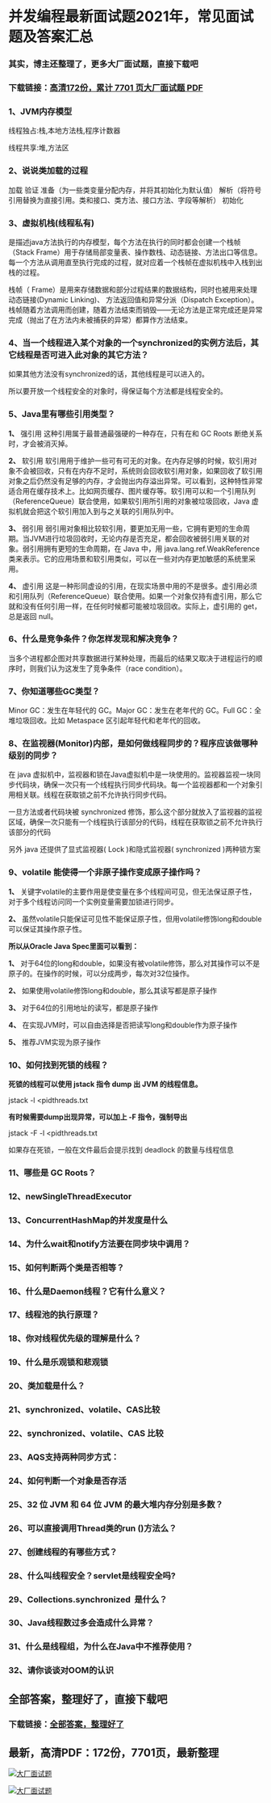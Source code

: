 # 并发编程最新面试题2021年，常见面试题及答案汇总

### 其实，博主还整理了，更多大厂面试题，直接下载吧

### 下载链接：[高清172份，累计 7701 页大厂面试题  PDF](https://github.com/souyunku/DevBooks/blob/master/docs/index.md)



### 1、JVM内存模型

线程独占:栈,本地方法栈,程序计数器

线程共享:堆,方法区


### 2、说说类加载的过程

加载 验证 准备（为一些类变量分配内存，并将其初始化为默认值） 解析（将符号引用替换为直接引用。类和接口、类方法、接口方法、字段等解析） 初始化


### 3、虚拟机栈(线程私有)

是描述java方法执行的内存模型，每个方法在执行的同时都会创建一个栈帧（Stack Frame）用于存储局部变量表、操作数栈、动态链接、方法出口等信息。每一个方法从调用直至执行完成的过程，就对应着一个栈帧在虚拟机栈中入栈到出栈的过程。

栈帧（ Frame）是用来存储数据和部分过程结果的数据结构，同时也被用来处理动态链接(Dynamic Linking)、 方法返回值和异常分派（Dispatch Exception）。栈帧随着方法调用而创建，随着方法结束而销毁——无论方法是正常完成还是异常完成（抛出了在方法内未被捕获的异常）都算作方法结束。


### 4、当一个线程进入某个对象的一个synchronized的实例方法后，其它线程是否可进入此对象的其它方法？

如果其他方法没有synchronized的话，其他线程是可以进入的。

所以要开放一个线程安全的对象时，得保证每个方法都是线程安全的。


### 5、Java里有哪些引用类型？

**1、** 强引用 这种引用属于最普通最强硬的一种存在，只有在和 GC Roots 断绝关系时，才会被消灭掉。

**2、** 软引用 软引用用于维护一些可有可无的对象。在内存足够的时候，软引用对象不会被回收，只有在内存不足时，系统则会回收软引用对象，如果回收了软引用对象之后仍然没有足够的内存，才会抛出内存溢出异常。可以看到，这种特性非常适合用在缓存技术上。比如网页缓存、图片缓存等。软引用可以和一个引用队列（ReferenceQueue）联合使用，如果软引用所引用的对象被垃圾回收，Java 虚拟机就会把这个软引用加入到与之关联的引用队列中。

**3、** 弱引用 弱引用对象相比较软引用，要更加无用一些，它拥有更短的生命周期。当JVM进行垃圾回收时，无论内存是否充足，都会回收被弱引用关联的对象。弱引用拥有更短的生命周期，在 Java 中，用 java.lang.ref.WeakReference 类来表示。它的应用场景和软引用类似，可以在一些对内存更加敏感的系统里采用。

**4、** 虚引用 这是一种形同虚设的引用，在现实场景中用的不是很多。虚引用必须和引用队列（ReferenceQueue）联合使用。如果一个对象仅持有虚引用，那么它就和没有任何引用一样，在任何时候都可能被垃圾回收。实际上，虚引用的 get，总是返回 null。


### 6、什么是竞争条件？你怎样发现和解决竞争？

当多个进程都企图对共享数据进行某种处理，而最后的结果又取决于进程运行的顺序时，则我们认为这发生了竞争条件（race condition）。


### 7、你知道哪些GC类型？

Minor GC：发生在年轻代的 GC。Major GC：发生在老年代的 GC。Full GC：全堆垃圾回收。比如 Metaspace 区引起年轻代和老年代的回收。


### 8、在监视器(Monitor)内部，是如何做线程同步的？程序应该做哪种级别的同步？

在 java 虚拟机中，监视器和锁在Java虚拟机中是一块使用的。监视器监视一块同步代码块，确保一次只有一个线程执行同步代码块。每一个监视器都和一个对象引用相关联。线程在获取锁之前不允许执行同步代码。

一旦方法或者代码块被 synchronized 修饰，那么这个部分就放入了监视器的监视区域，确保一次只能有一个线程执行该部分的代码，线程在获取锁之前不允许执行该部分的代码

另外 java 还提供了显式监视器( Lock )和隐式监视器( synchronized )两种锁方案


### 9、volatile 能使得一个非原子操作变成原子操作吗？

**1、** 关键字volatile的主要作用是使变量在多个线程间可见，但无法保证原子性，对于多个线程访问同一个实例变量需要加锁进行同步。

**2、** 虽然volatile只能保证可见性不能保证原子性，但用volatile修饰long和double可以保证其操作原子性。

**所以从Oracle Java Spec里面可以看到：**

**1、** 对于64位的long和double，如果没有被volatile修饰，那么对其操作可以不是原子的。在操作的时候，可以分成两步，每次对32位操作。

**2、** 如果使用volatile修饰long和double，那么其读写都是原子操作

**3、** 对于64位的引用地址的读写，都是原子操作

**4、** 在实现JVM时，可以自由选择是否把读写long和double作为原子操作

**5、** 推荐JVM实现为原子操作


### 10、如何找到死锁的线程？

**死锁的线程可以使用 jstack 指令 dump 出 JVM 的线程信息。**

jstack -l <pidthreads.txt

**有时候需要dump出现异常，可以加上 -F 指令，强制导出**

jstack -F -l <pidthreads.txt

如果存在死锁，一般在文件最后会提示找到 deadlock 的数量与线程信息


### 11、哪些是 GC Roots？
### 12、newSingleThreadExecutor
### 13、ConcurrentHashMap的并发度是什么
### 14、为什么wait和notify方法要在同步块中调用？
### 15、如何判断两个类是否相等？
### 16、什么是Daemon线程？它有什么意义？
### 17、线程池的执行原理？
### 18、你对线程优先级的理解是什么？
### 19、什么是乐观锁和悲观锁
### 20、类加载是什么？
### 21、synchronized、volatile、CAS比较
### 22、synchronized、volatile、CAS 比较
### 23、AQS支持两种同步方式：
### 24、如何判断一个对象是否存活
### 25、32 位 JVM 和 64 位 JVM 的最大堆内存分别是多数？
### 26、可以直接调用Thread类的run ()方法么？
### 27、创建线程的有哪些方式？
### 28、什么叫线程安全？servlet是线程安全吗?
### 29、Collections.synchronized  是什么？
### 30、Java线程数过多会造成什么异常？
### 31、什么是线程组，为什么在Java中不推荐使用？
### 32、请你谈谈对OOM的认识




## 全部答案，整理好了，直接下载吧

### 下载链接：[全部答案，整理好了](https://www.souyunku.com/wp-content/uploads/weixin/githup-weixin-2.png)




## 最新，高清PDF：172份，7701页，最新整理

[![大厂面试题](https://www.souyunku.com/wp-content/uploads/weixin/mst.png "架构师专栏")](https://www.souyunku.com/wp-content/uploads/weixin/githup-weixin.png "架构师专栏")

[![大厂面试题](https://www.souyunku.com/wp-content/uploads/weixin/githup-weixin.png "架构师专栏")](https://www.souyunku.com/wp-content/uploads/weixin/githup-weixin.png "架构师专栏")
